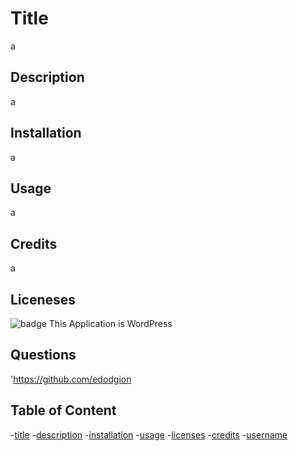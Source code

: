 # Title
a

## Description
a

## Installation
a

## Usage
a

## Credits
a

## Liceneses
![badge](https://img.shields.io/badge/license-WordPress-brightgreen)
This Application is WordPress

## Questions
'https://github.com/edodgion

## Table of Content
-[title](#title)
-[description](#description)
-[installation](#installation)
-[usage](#usage)
-[licenses](#licenses)
-[credits](#credits)
-[username](#questions)
